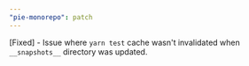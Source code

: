 ```yaml
---
"pie-monorepo": patch
---
```


[Fixed] - Issue where `yarn test` cache wasn't invalidated when `__snapshots__` directory was updated.
